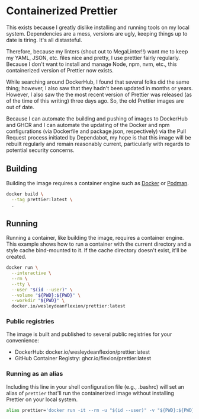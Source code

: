 # Containerized Prettier

This exists because I greatly dislike installing and running tools on
my local system.  Dependencies are a mess, versions are ugly, keeping
things up to date is tiring.  It's all distasteful.

Therefore, because my linters (shout out to MegaLinter!!) want me to
keep my YAML, JSON, etc. files nice and pretty, I use prettier
fairly regularly.  Because I don't want to install and manage Node,
npm, nvm, etc., this containerized version of Prettier now exists.

While searching around DockerHub, I found that several folks did
the same thing; however, I also saw that they hadn't been updated
in months or years.  However, I also saw the the most recent
version of Prettier was released (as of the time of this writing)
three days ago.  So, the old Prettier images are out of date.

Because I can automate the building and pushing of images to
DockerHub and GHCR and I can automate the updating of the
Docker and npm configurations (via Dockerfile and package.json,
respectively) via the Pull Request process initiated by
Dependabot, my hope is that this image will be rebuilt regularly
and remain reasonably current, particularly with regards to
potential security concerns.

## Building

Building the image requires a container engine such as
[Docker](https://docker.com/) or [Podman](https://podman.io/).

```sh
docker build \
  --tag prettier:latest \
  .
```

## Running

Running a container, like building the image, requires a container
engine.  This example shows how to run a container with the current
directory and a style cache bind-mounted to it.  If the cache directory
doesn't exist, it'll be created.

```sh
docker run \
  --interactive \
  --rm \
  --tty \
  --user "$(id --user)" \
  --volume "${PWD}:${PWD}" \
  --workdir "${PWD}" \
  docker.io/wesleydeanflexion/prettier:latest
```

### Public registries

The image is built and published to several public registries for your convenience:

* DockerHub: docker.io/wesleydeanflexion/prettier:latest
* GitHub Container Registry: ghcr.io/flexion/prettier:latest


### Running as an alias

Including this line in your shell configuration file (e.g., .bashrc)
will set an alias of `prettier` that'll run the containerized image
without installing Prettier on your local system.

```sh
alias prettier='docker run -it --rm -u "$(id --user)" -v "${PWD}:${PWD}" -w "${PWD}" docker.io/wesleydeanflexion/prettier:latest'
```

